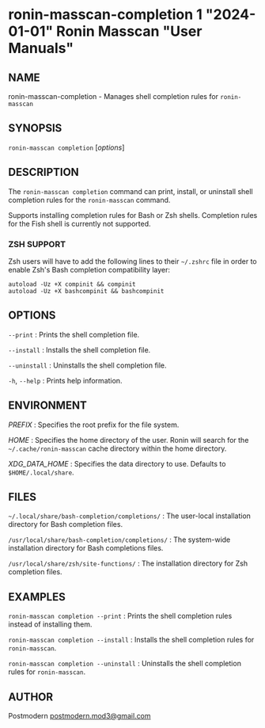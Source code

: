# ronin-masscan-completion 1 "2024-01-01" Ronin Masscan "User Manuals"

## NAME

ronin-masscan-completion - Manages shell completion rules for `ronin-masscan`

## SYNOPSIS

`ronin-masscan completion` [*options*]

## DESCRIPTION

The `ronin-masscan completion` command can print, install, or uninstall shell
completion rules for the `ronin-masscan` command.

Supports installing completion rules for Bash or Zsh shells.
Completion rules for the Fish shell is currently not supported.

### ZSH SUPPORT

Zsh users will have to add the following lines to their `~/.zshrc` file in
order to enable Zsh's Bash completion compatibility layer:

    autoload -Uz +X compinit && compinit
    autoload -Uz +X bashcompinit && bashcompinit

## OPTIONS

`--print`
: Prints the shell completion file.

`--install`
: Installs the shell completion file.

`--uninstall`
: Uninstalls the shell completion file.

`-h`, `--help`
: Prints help information.

## ENVIRONMENT

*PREFIX*
: Specifies the root prefix for the file system.

*HOME*
: Specifies the home directory of the user. Ronin will search for the
  `~/.cache/ronin-masscan` cache directory within the home directory.

*XDG_DATA_HOME*
: Specifies the data directory to use. Defaults to `$HOME/.local/share`.

## FILES

`~/.local/share/bash-completion/completions/`
: The user-local installation directory for Bash completion files.

`/usr/local/share/bash-completion/completions/`
: The system-wide installation directory for Bash completions files.

`/usr/local/share/zsh/site-functions/`
: The installation directory for Zsh completion files.

## EXAMPLES

`ronin-masscan completion --print`
: Prints the shell completion rules instead of installing them.

`ronin-masscan completion --install`
: Installs the shell completion rules for `ronin-masscan`.

`ronin-masscan completion --uninstall`
: Uninstalls the shell completion rules for `ronin-masscan`.

## AUTHOR

Postmodern <postmodern.mod3@gmail.com>

